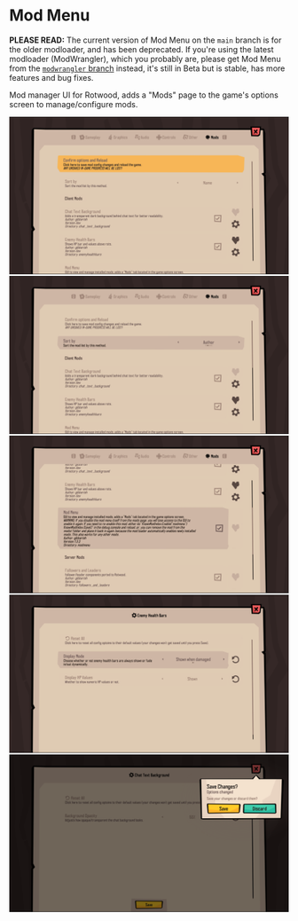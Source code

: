 # Mod Menu

**PLEASE READ:** The current version of Mod Menu on the `main` branch is for the older modloader, and has been deprecated. If you're using the latest modloader (ModWrangler), which you probably are, please get Mod Menu from the [`modwrangler` branch](https://github.com/zgibberish/rotwood-modmenu/tree/modwrangler) instead, it's still in Beta but is stable, has more features and bug fixes.

Mod manager UI for Rotwood, adds a "Mods" page to the game's options screen to manage/configure mods.

![](img/modmenu_1.png)
![](img/modmenu_2.png)
![](img/modmenu_3.png)
![](img/modmenu_4.png)
![](img/modmenu_5.png)
